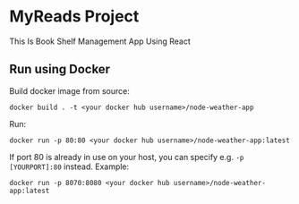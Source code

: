 # MyReads Project

This Is Book Shelf Management App Using React  

## Run using Docker

Build docker image from source:
```
docker build . -t <your docker hub username>/node-weather-app
```

Run:
```
docker run -p 80:80 <your docker hub username>/node-weather-app:latest
```
If port 80 is already in use on your host, you can specify e.g. `-p [YOURPORT]:80` instead. Example:

```
docker run -p 8070:8080 <your docker hub username>/node-weather-app:latest
```
